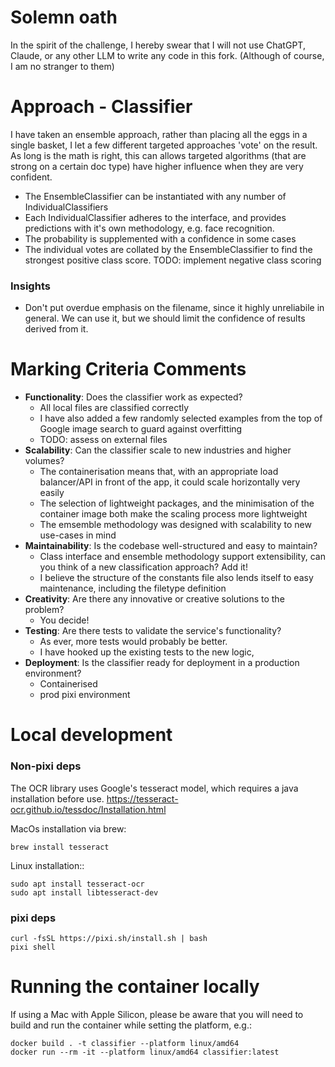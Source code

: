 # Solemn oath
In the spirit of the challenge, I hereby swear that I will not use ChatGPT, Claude, or any other LLM to write any code in this fork.
(Although of course, I am no stranger to them)

# Approach - Classifier

I have taken an ensemble approach, rather than placing all the eggs in a single basket, I let a few different targeted approaches 'vote' on the result. As long is the math is right, this can allows targeted algorithms (that are strong on a certain doc type) have higher influence when they are very confident.
- The EnsembleClassifier can be instantiated with any number of IndividualClassifiers
- Each IndividualClassifier adheres to the interface, and provides predictions with it's own methodology, e.g. face recognition.
- The probability is supplemented with a confidence in some cases
- The individual votes are collated by the EnsembleClassifier to find the strongest positive class score. TODO: implement negative class scoring

### Insights
- Don't put overdue emphasis on the filename, since it highly unreliabile in general. We can use it, but we should limit the confidence of results derived from it.


# Marking Criteria Comments
- **Functionality**: Does the classifier work as expected?
    - All local files are classified correctly
    - I have also added a few randomly selected examples from the top of Google image search to guard against overfitting
    - TODO: assess on external files
- **Scalability**: Can the classifier scale to new industries and higher volumes?
    - The containerisation means that, with an appropriate load balancer/API in front of the app, it could scale horizontally very easily
    - The selection of lightweight packages, and the minimisation of the container image both make the scaling process more lightweight
    - The emsemble methodology was designed with scalability to new use-cases in mind
- **Maintainability**: Is the codebase well-structured and easy to maintain?
    - Class interface and ensemble methodology support extensibility, can you think of a new classification approach? Add it!
    - I believe the structure of the constants file also lends itself to easy maintenance, including the filetype definition
- **Creativity**: Are there any innovative or creative solutions to the problem?
    - You decide!
- **Testing**: Are there tests to validate the service's functionality?
    - As ever, more tests would probably be better.
    - I have hooked up the existing tests to the new logic,
- **Deployment**: Is the classifier ready for deployment in a production environment?
    - Containerised
    - prod pixi environment


# Local development
### Non-pixi deps
The OCR library uses Google's tesseract model, which requires a java installation before use. https://tesseract-ocr.github.io/tessdoc/Installation.html

MacOs installation via brew:
```
brew install tesseract
```

Linux installation::
```
sudo apt install tesseract-ocr
sudo apt install libtesseract-dev
```
### pixi deps
```
curl -fsSL https://pixi.sh/install.sh | bash
pixi shell
```

# Running the container locally
If using a Mac with Apple Silicon, please be aware that you will need to build and run the container while setting the platform, e.g.:

```
docker build . -t classifier --platform linux/amd64
docker run --rm -it --platform linux/amd64 classifier:latest
```
